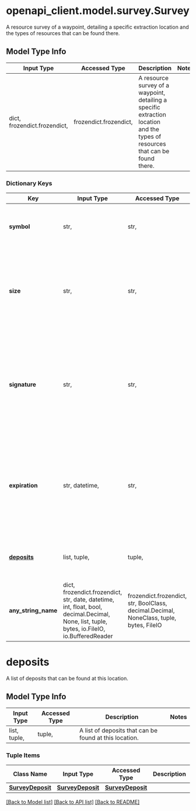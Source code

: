 # openapi_client.model.survey.Survey

A resource survey of a waypoint, detailing a specific extraction location and the types of resources that can be found there.

## Model Type Info
Input Type | Accessed Type | Description | Notes
------------ | ------------- | ------------- | -------------
dict, frozendict.frozendict,  | frozendict.frozendict,  | A resource survey of a waypoint, detailing a specific extraction location and the types of resources that can be found there. | 

### Dictionary Keys
Key | Input Type | Accessed Type | Description | Notes
------------ | ------------- | ------------- | ------------- | -------------
**symbol** | str,  | str,  | The symbol of the waypoint that this survey is for. | 
**size** | str,  | str,  | The size of the deposit. This value indicates how much can be extracted from the survey before it is exhausted. | must be one of ["SMALL", "MODERATE", "LARGE", ] 
**signature** | str,  | str,  | A unique signature for the location of this survey. This signature is verified when attempting an extraction using this survey. | 
**expiration** | str, datetime,  | str,  | The date and time when the survey expires. After this date and time, the survey will no longer be available for extraction. | value must conform to RFC-3339 date-time
**[deposits](#deposits)** | list, tuple,  | tuple,  | A list of deposits that can be found at this location. | 
**any_string_name** | dict, frozendict.frozendict, str, date, datetime, int, float, bool, decimal.Decimal, None, list, tuple, bytes, io.FileIO, io.BufferedReader | frozendict.frozendict, str, BoolClass, decimal.Decimal, NoneClass, tuple, bytes, FileIO | any string name can be used but the value must be the correct type | [optional]

# deposits

A list of deposits that can be found at this location.

## Model Type Info
Input Type | Accessed Type | Description | Notes
------------ | ------------- | ------------- | -------------
list, tuple,  | tuple,  | A list of deposits that can be found at this location. | 

### Tuple Items
Class Name | Input Type | Accessed Type | Description | Notes
------------- | ------------- | ------------- | ------------- | -------------
[**SurveyDeposit**](SurveyDeposit.md) | [**SurveyDeposit**](SurveyDeposit.md) | [**SurveyDeposit**](SurveyDeposit.md) |  | 

[[Back to Model list]](../../README.md#documentation-for-models) [[Back to API list]](../../README.md#documentation-for-api-endpoints) [[Back to README]](../../README.md)

